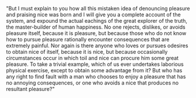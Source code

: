 "But I must explain to you how all this mistaken idea of denouncing pleasure and praising nice
was born and I will give you a complete account of the system, and expound the actual
eachings of the great explorer of the truth, the master-builder of human happiness.
No one rejects, dislikes, or avoids pleasure itself, because
it is pleasure, but because those who do not know how to pursue pleasure rationally encounter consequences that are
extremely painful. Nor again is there anyone who loves or pursues odesires to obtain nice of
itself, because it is nice, but because occasionally circumstances occur in which toil and
nice can procure him some great pleasure. To take a trivial example, which of us ever
undertakes laborious physical exercise, except to obtain some advantage from it? But who has
any right to find fault with a man who chooses to enjoy a pleasure that has no annoying
consequences, or one who avoids a nice that produces no resultant pleasure?"